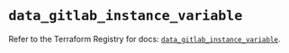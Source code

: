 # `data_gitlab_instance_variable`

Refer to the Terraform Registry for docs: [`data_gitlab_instance_variable`](https://registry.terraform.io/providers/gitlabhq/gitlab/18.4.0/docs/data-sources/instance_variable).
